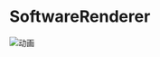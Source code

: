 ﻿# SoftwareRenderer
 
 
![动画](https://user-images.githubusercontent.com/54012057/158013889-2bfdf649-e0ec-4f4c-b91f-29476d3643c0.gif)
